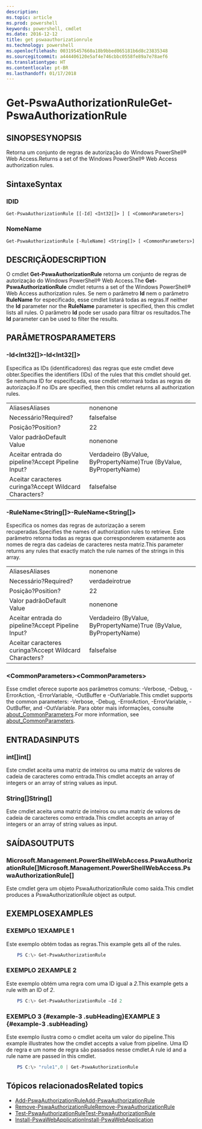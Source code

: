 ```yaml
---
description: 
ms.topic: article
ms.prod: powershell
keywords: powershell, cmdlet
ms.date: 2016-12-12
title: get pswaauthorizationrule
ms.technology: powershell
ms.openlocfilehash: 003195457660a18b9bbed065181b6d8c23835348
ms.sourcegitcommit: a444406120e5af4e746cbbc0558fe89a7e78aef6
ms.translationtype: HT
ms.contentlocale: pt-BR
ms.lasthandoff: 01/17/2018
---
```

# <a name="get-pswaauthorizationrule"></a><span data-ttu-id="789cf-103">Get-PswaAuthorizationRule</span><span class="sxs-lookup"><span data-stu-id="789cf-103">Get-PswaAuthorizationRule</span></span>

## <a name="synopsis"></a><span data-ttu-id="789cf-104">SINOPSE</span><span class="sxs-lookup"><span data-stu-id="789cf-104">SYNOPSIS</span></span>

<span data-ttu-id="789cf-105">Retorna um conjunto de regras de autorização do Windows PowerShell® Web Access.</span><span class="sxs-lookup"><span data-stu-id="789cf-105">Returns a set of the Windows PowerShell® Web Access authorization rules.</span></span>

## <a name="syntax"></a><span data-ttu-id="789cf-106">Sintaxe</span><span class="sxs-lookup"><span data-stu-id="789cf-106">Syntax</span></span>

### <a name="id"></a><span data-ttu-id="789cf-107">ID</span><span class="sxs-lookup"><span data-stu-id="789cf-107">ID</span></span>
```
Get-PswaAuthorizationRule [[-Id] <Int32[]> ] [ <CommonParameters>]
```

### <a name="name"></a><span data-ttu-id="789cf-108">Nome</span><span class="sxs-lookup"><span data-stu-id="789cf-108">Name</span></span>
```
Get-PswaAuthorizationRule [-RuleName] <String[]> [ <CommonParameters>]
```

## <a name="description"></a><span data-ttu-id="789cf-109">DESCRIÇÃO</span><span class="sxs-lookup"><span data-stu-id="789cf-109">DESCRIPTION</span></span>

<span data-ttu-id="789cf-110">O cmdlet **Get-PswaAuthorizationRule** retorna um conjunto de regras de autorização do Windows PowerShell® Web Access.</span><span class="sxs-lookup"><span data-stu-id="789cf-110">The **Get-PswaAuthorizationRule** cmdlet returns a set of the Windows PowerShell® Web Access authorization rules.</span></span>
<span data-ttu-id="789cf-111">Se nem o parâmetro **Id** nem o parâmetro **RuleName** for especificado, esse cmdlet listará todas as regras.</span><span class="sxs-lookup"><span data-stu-id="789cf-111">If neither the **Id** parameter nor the **RuleName** parameter is specified, then this cmdlet lists all rules.</span></span> <span data-ttu-id="789cf-112">O parâmetro **Id** pode ser usado para filtrar os resultados.</span><span class="sxs-lookup"><span data-stu-id="789cf-112">The **Id** parameter can be used to filter the results.</span></span>

## <a name="parameters"></a><span data-ttu-id="789cf-113">PARÂMETROS</span><span class="sxs-lookup"><span data-stu-id="789cf-113">PARAMETERS</span></span>

### <a name="-idltint32gt"></a><span data-ttu-id="789cf-114">-Id&lt;Int32\[\]&gt;</span><span class="sxs-lookup"><span data-stu-id="789cf-114">-Id&lt;Int32\[\]&gt;</span></span>

<span data-ttu-id="789cf-115">Especifica as IDs (identificadores) das regras que este cmdlet deve obter.</span><span class="sxs-lookup"><span data-stu-id="789cf-115">Specifies the identifiers (IDs) of the rules that this cmdlet should get.</span></span> <span data-ttu-id="789cf-116">Se nenhuma ID for especificada, esse cmdlet retornará todas as regras de autorização.</span><span class="sxs-lookup"><span data-stu-id="789cf-116">If no IDs are specified, then this cmdlet returns all authorization rules.</span></span>

|||  
|-|-|
| <span data-ttu-id="789cf-117">Aliases</span><span class="sxs-lookup"><span data-stu-id="789cf-117">Aliases</span></span>                              | <span data-ttu-id="789cf-118">none</span><span class="sxs-lookup"><span data-stu-id="789cf-118">none</span></span>                                 |
| <span data-ttu-id="789cf-119">Necessário?</span><span class="sxs-lookup"><span data-stu-id="789cf-119">Required?</span></span>                            | <span data-ttu-id="789cf-120">false</span><span class="sxs-lookup"><span data-stu-id="789cf-120">false</span></span>                                |
| <span data-ttu-id="789cf-121">Posição?</span><span class="sxs-lookup"><span data-stu-id="789cf-121">Position?</span></span>                            | <span data-ttu-id="789cf-122">2</span><span class="sxs-lookup"><span data-stu-id="789cf-122">2</span></span>                                    |
| <span data-ttu-id="789cf-123">Valor padrão</span><span class="sxs-lookup"><span data-stu-id="789cf-123">Default Value</span></span>                        | <span data-ttu-id="789cf-124">none</span><span class="sxs-lookup"><span data-stu-id="789cf-124">none</span></span>                                 |
| <span data-ttu-id="789cf-125">Aceitar entrada do pipeline?</span><span class="sxs-lookup"><span data-stu-id="789cf-125">Accept Pipeline Input?</span></span>               | <span data-ttu-id="789cf-126">Verdadeiro (ByValue, ByPropertyName)</span><span class="sxs-lookup"><span data-stu-id="789cf-126">True (ByValue, ByPropertyName)</span></span>       |
| <span data-ttu-id="789cf-127">Aceitar caracteres curinga?</span><span class="sxs-lookup"><span data-stu-id="789cf-127">Accept Wildcard Characters?</span></span>          | <span data-ttu-id="789cf-128">false</span><span class="sxs-lookup"><span data-stu-id="789cf-128">false</span></span>                                |

### <a name="-rulenameltstringgt"></a><span data-ttu-id="789cf-129">-RuleName&lt;String\[\]&gt;</span><span class="sxs-lookup"><span data-stu-id="789cf-129">-RuleName&lt;String\[\]&gt;</span></span>

<span data-ttu-id="789cf-130">Especifica os nomes das regras de autorização a serem recuperadas.</span><span class="sxs-lookup"><span data-stu-id="789cf-130">Specifies the names of authorization rules to retrieve.</span></span> <span data-ttu-id="789cf-131">Este parâmetro retorna todas as regras que corresponderem exatamente aos nomes de regra das cadeias de caracteres nesta matriz.</span><span class="sxs-lookup"><span data-stu-id="789cf-131">This parameter returns any rules that exactly match the rule names of the strings in this array.</span></span>

|||  
|-|-|
| <span data-ttu-id="789cf-132">Aliases</span><span class="sxs-lookup"><span data-stu-id="789cf-132">Aliases</span></span>                              | <span data-ttu-id="789cf-133">none</span><span class="sxs-lookup"><span data-stu-id="789cf-133">none</span></span>                                 |
| <span data-ttu-id="789cf-134">Necessário?</span><span class="sxs-lookup"><span data-stu-id="789cf-134">Required?</span></span>                            | <span data-ttu-id="789cf-135">verdadeiro</span><span class="sxs-lookup"><span data-stu-id="789cf-135">true</span></span>                                 |
| <span data-ttu-id="789cf-136">Posição?</span><span class="sxs-lookup"><span data-stu-id="789cf-136">Position?</span></span>                            | <span data-ttu-id="789cf-137">2</span><span class="sxs-lookup"><span data-stu-id="789cf-137">2</span></span>                                    |
| <span data-ttu-id="789cf-138">Valor padrão</span><span class="sxs-lookup"><span data-stu-id="789cf-138">Default Value</span></span>                        | <span data-ttu-id="789cf-139">none</span><span class="sxs-lookup"><span data-stu-id="789cf-139">none</span></span>                                 |
| <span data-ttu-id="789cf-140">Aceitar entrada do pipeline?</span><span class="sxs-lookup"><span data-stu-id="789cf-140">Accept Pipeline Input?</span></span>               | <span data-ttu-id="789cf-141">Verdadeiro (ByValue, ByPropertyName)</span><span class="sxs-lookup"><span data-stu-id="789cf-141">True (ByValue, ByPropertyName)</span></span>       |
| <span data-ttu-id="789cf-142">Aceitar caracteres curinga?</span><span class="sxs-lookup"><span data-stu-id="789cf-142">Accept Wildcard Characters?</span></span>          | <span data-ttu-id="789cf-143">false</span><span class="sxs-lookup"><span data-stu-id="789cf-143">false</span></span>                                |

### <a name="ltcommonparametersgt"></a><span data-ttu-id="789cf-144">&lt;CommonParameters&gt;</span><span class="sxs-lookup"><span data-stu-id="789cf-144">&lt;CommonParameters&gt;</span></span>

<span data-ttu-id="789cf-145">Esse cmdlet oferece suporte aos parâmetros comuns: -Verbose, -Debug, -ErrorAction, -ErrorVariable, -OutBuffer e -OutVariable.</span><span class="sxs-lookup"><span data-stu-id="789cf-145">This cmdlet supports the common parameters: -Verbose, -Debug, -ErrorAction, -ErrorVariable, -OutBuffer, and -OutVariable.</span></span>
<span data-ttu-id="789cf-146">Para obter mais informações, consulte [about_CommonParameters](http://go.microsoft.com/fwlink/p/?LinkID=113216).</span><span class="sxs-lookup"><span data-stu-id="789cf-146">For more information, see [about_CommonParameters](http://go.microsoft.com/fwlink/p/?LinkID=113216).</span></span>

## <a name="inputs"></a><span data-ttu-id="789cf-147">ENTRADAS</span><span class="sxs-lookup"><span data-stu-id="789cf-147">INPUTS</span></span>

### <a name="int"></a><span data-ttu-id="789cf-148">int\[\]</span><span class="sxs-lookup"><span data-stu-id="789cf-148">int\[\]</span></span>

<span data-ttu-id="789cf-149">Este cmdlet aceita uma matriz de inteiros ou uma matriz de valores de cadeia de caracteres como entrada.</span><span class="sxs-lookup"><span data-stu-id="789cf-149">This cmdlet accepts an array of integers or an array of string values as input.</span></span>

### <a name="string"></a><span data-ttu-id="789cf-150">String\[\]</span><span class="sxs-lookup"><span data-stu-id="789cf-150">String\[\]</span></span>

<span data-ttu-id="789cf-151">Este cmdlet aceita uma matriz de inteiros ou uma matriz de valores de cadeia de caracteres como entrada.</span><span class="sxs-lookup"><span data-stu-id="789cf-151">This cmdlet accepts an array of integers or an array of string values as input.</span></span>

## <a name="outputs"></a><span data-ttu-id="789cf-152">SAÍDAS</span><span class="sxs-lookup"><span data-stu-id="789cf-152">OUTPUTS</span></span>

### <a name="microsoftmanagementpowershellwebaccesspswaauthorizationrule"></a><span data-ttu-id="789cf-153">Microsoft.Management.PowerShellWebAccess.PswaAuthorizationRule\[\]</span><span class="sxs-lookup"><span data-stu-id="789cf-153">Microsoft.Management.PowerShellWebAccess.PswaAuthorizationRule\[\]</span></span>

<span data-ttu-id="789cf-154">Este cmdlet gera um objeto PswaAuthorizationRule como saída.</span><span class="sxs-lookup"><span data-stu-id="789cf-154">This cmdlet produces a PswaAuthorizationRule object as output.</span></span>


## <a name="examples"></a><span data-ttu-id="789cf-155">EXEMPLOS</span><span class="sxs-lookup"><span data-stu-id="789cf-155">EXAMPLES</span></span>

### <a name="example-1"></a><span data-ttu-id="789cf-156">EXEMPLO 1</span><span class="sxs-lookup"><span data-stu-id="789cf-156">EXAMPLE 1</span></span>

<span data-ttu-id="789cf-157">Este exemplo obtém todas as regras.</span><span class="sxs-lookup"><span data-stu-id="789cf-157">This example gets all of the rules.</span></span>

```PowerShell
    PS C:\> Get-PswaAuthorizationRule
```

### <a name="example-2"></a><span data-ttu-id="789cf-158">EXEMPLO 2</span><span class="sxs-lookup"><span data-stu-id="789cf-158">EXAMPLE 2</span></span>

<span data-ttu-id="789cf-159">Este exemplo obtém uma regra com uma ID igual a *2*.</span><span class="sxs-lookup"><span data-stu-id="789cf-159">This example gets a rule with an ID of *2*.</span></span>

```PowerShell
    PS C:\> Get-PswaAuthorizationRule –Id 2
```

### <a name="example-3-example-3-subheading"></a><span data-ttu-id="789cf-160">EXEMPLO 3 {#example-3 .subHeading}</span><span class="sxs-lookup"><span data-stu-id="789cf-160">EXAMPLE 3 {#example-3 .subHeading}</span></span>

<span data-ttu-id="789cf-161">Este exemplo ilustra como o cmdlet aceita um valor do pipeline.</span><span class="sxs-lookup"><span data-stu-id="789cf-161">This example illustrates how the cmdlet accepts a value from pipeline.</span></span>
<span data-ttu-id="789cf-162">Uma ID de regra e um nome de regra são passados nesse cmdlet.</span><span class="sxs-lookup"><span data-stu-id="789cf-162">A rule id and a rule name are passed in this cmdlet.</span></span>

```PowerShell
    PS C:\> "rule1",0 | Get-PswaAuthorizationRule
```

## <a name="related-topics"></a><span data-ttu-id="789cf-163">Tópicos relacionados</span><span class="sxs-lookup"><span data-stu-id="789cf-163">Related topics</span></span>

- [<span data-ttu-id="789cf-164">Add-PswaAuthorizationRule</span><span class="sxs-lookup"><span data-stu-id="789cf-164">Add-PswaAuthorizationRule</span></span>](add-pswaauthorizationrule.md)
- [<span data-ttu-id="789cf-165">Remove-PswaAuthorizationRule</span><span class="sxs-lookup"><span data-stu-id="789cf-165">Remove-PswaAuthorizationRule</span></span>](remove-pswaauthorizationrule.md)
- [<span data-ttu-id="789cf-166">Test-PswaAuthorizationRule</span><span class="sxs-lookup"><span data-stu-id="789cf-166">Test-PswaAuthorizationRule</span></span>](test-pswaauthorizationrule.md)
- [<span data-ttu-id="789cf-167">Install-PswaWebApplication</span><span class="sxs-lookup"><span data-stu-id="789cf-167">Install-PswaWebApplication</span></span>](install-pswawebapplication.md)
